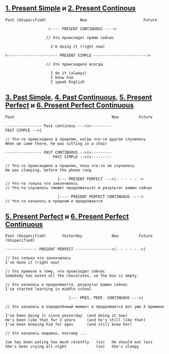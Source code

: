 ## [1. Present Simple](1.%20Present%20Simple.md) и [2. Present Continous](2.%20Present%20Continous.md) 

```
Past (Unspecified)               Now                         Future

	               <---- PRESENT CONTINUOUS ---->
	               
		          // Это происходит прямо сейчас
		          
					I'm doing it (right now)
			      
<---------------------- PRESENT SIMPLE ------------------------>

			      // Это происходило всегда
			      
				    I do it (always)
					I know him
					I speak English
```

## [3. Past Simple](3.%20Past%20Simple.md), [4. Past Continuous](4.%20Past%20Continuous.md), [5. Present Perfect](5.%20Present%20Perfect.md) и [6. Present Perfect Continuous](6.%20Present%20Perfect%20Continuous.md)

```
Past                                           Now         Future

---------------- Past continous --->|<---------
PAST SIMPLE -->|        

// Что-то происходило в прошлом, когда что-то другое случилось
When we came there, he was sitting in a chair

---------------- PAST CONTINUOUS -->|<---------
					 PAST SIMPLE -->|<--------- 
					 
// Что-то происходило в прошлом, пока что-то не случилось
He was sleeping, before the phone rang

	                   |--- PRESENT PERFECT --->|- - - - - ->
// Что-то только что закончилось
// Что-то случилось (может продолжаться) и результат важен сейчас 

					   |---- PRESENT PERFECT CONTINUOUS ---->
// Что-то началось в прошлом и продолжается
```

## [5. Present Perfect](5.%20Present%20Perfect.md) и [6. Present Perfect Continuous](6.%20Present%20Perfect%20Continuous.md)

```
Past (Unspecified)       Yesterday             Now         Future (Unspecified)

-------------- PRESENT PERFECT ---------------->|- - - - - ->|

// Это только что закончилось
I've done it (right now)

// Это привело к тому, что происходит сейчас
Somebody has eaten all the chocolates, so the box is empty.

// Это началось и продолжается, результат важен сейчас
I've started learning in middle school
							 
							|--- PRES. PERF. CONTINUOUS --->| 
							
// Это началось в определённый момент и продолжается вот уже Х времени

I've been doing it since yesterday  (and doing it now)
He's been like that for 2 years     (and he's still like that)
I've been knowing him for ages      (and still know her)

// Это началось недавно, поэтому ...

Joe has been eating too much recently   (so)   He should eat less
She's been crying all night             (so)   She's sleepy
```